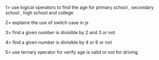 

1> use logical operators to find the age for primary school , secondary school , high school and college 

2> explaine the use of switch case in js 

3> find a given  number is divisible by 2 and 3 or not 

4> find a given number is divisible by 4 or 6 or not 

5> use ternary operator for verify age is valid or not for driving 

